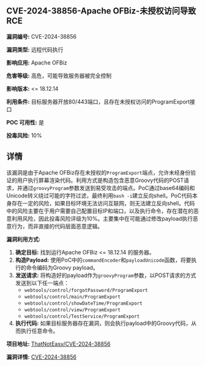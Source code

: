 ## CVE-2024-38856-Apache OFBiz-未授权访问导致RCE

**漏洞编号:** CVE-2024-38856

**漏洞类型:** 远程代码执行

**影响应用:** Apache OFBiz

**危害等级:** 高危，可能导致服务器被完全控制

**影响版本:** <= 18.12.14

**利用条件:** 目标服务器开放80/443端口，且存在未授权访问的ProgramExport接口

**POC 可用性:** 是

**投毒风险:** 10%

## 详情

该漏洞是由于Apache OFBiz存在未授权的`ProgramExport`端点，允许未经身份验证的用户执行屏幕渲染代码。利用方式是构造包含恶意Groovy代码的POST请求，并通过`groovyProgram`参数发送到易受攻击的端点。PoC通过base64编码和Unicode转义绕过可能的字符过滤，最终利用`bash -i`建立反向shell。PoC代码本身存在一定的风险，如果目标环境无法访问互联网，则无法建立反向shell。代码中的风险主要在于用户需要自己配置目标IP和端口，以及执行命令，存在潜在的恶意利用风险，因此投毒风险评级为10%。主要集中在可能通过修改payload执行恶意行为，而非直接的代码层面恶意逻辑。

**漏洞利用方式:**

1.  **确定目标:** 找到运行Apache OFBiz <= 18.12.14 的服务器。
2.  **构造Payload:** 使用PoC中的`commandEncoder`和`payloadUnicode`函数，将要执行的命令编码为Groovy payload。
3.  **发送请求:** 将构造好的payload作为`groovyProgram`参数，以POST请求的方式发送到以下任一端点：
    *   `webtools/control/forgotPassword/ProgramExport`
    *   `webtools/control/main/ProgramExport`
    *   `webtools/control/showDateTime/ProgramExport`
    *   `webtools/control/view/ProgramExport`
    *   `webtools/control/TestService/ProgramExport`
4.  **执行代码:** 如果目标服务器存在漏洞，则会执行payload中的Groovy代码，从而执行任意命令。

**项目地址:** [ThatNotEasy/CVE-2024-38856](https://github.com/ThatNotEasy/CVE-2024-38856)

**漏洞详情:** [CVE-2024-38856](https://nvd.nist.gov/vuln/detail/CVE-2024-38856)